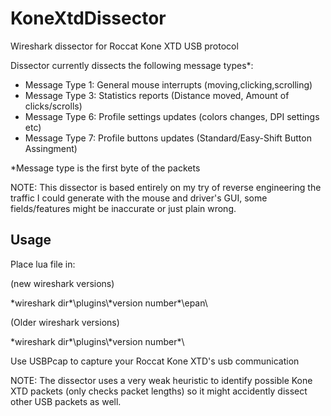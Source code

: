 # KoneXtdDissector
Wireshark dissector for Roccat Kone XTD USB protocol

Dissector currently dissects the following message types*:
* Message Type 1: General mouse interrupts (moving,clicking,scrolling)
* Message Type 3: Statistics reports (Distance moved, Amount of clicks/scrolls)
* Message Type 6: Profile settings updates (colors changes, DPI settings etc)
* Message Type 7: Profile buttons updates (Standard/Easy-Shift Button Assingment)

*Message type is the first byte of the packets

NOTE: This dissector is based entirely on my try of reverse engineering the traffic I could generate
with the mouse and driver's GUI, some fields/features might be inaccurate or just plain wrong.


## Usage
Place lua file in:

(new wireshark versions)

\*wireshark dir\*\\plugins\\\*version number\*\epan\

(Older wireshark versions)

\*wireshark dir\*\\plugins\\\*version number\*\

Use USBPcap to capture your Roccat Kone XTD's usb communication

NOTE: The dissector uses a very weak heuristic to identify possible Kone XTD packets (only checks packet lengths)
so it might accidently dissect other USB packets as well.
